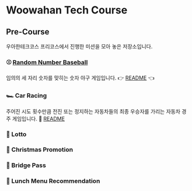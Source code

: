 # Woowahan Tech Course

## Pre-Course

우아한테크코스 프리코스에서 진행한 미션을 모아 놓은 저장소입니다.

### ⚾️ [Random Number Baseball](https://github.com/somebodylovesusall/Wooteco-Precourse/tree/main/Baseball/docs)

임의의 세 자리 숫자를 맞히는 숫자 야구 게임입니다. 👉 [README](https://github.com/somebodylovesusall/Wooteco-Precourse/tree/main/Baseball/docs) 👈

### 🏎️ Car Racing
주어진 시도 횟수만큼 전진 또는 정지하는 자동차들의 최종 우승자를 가리는 자동차 경주 게임입니다. 📝 [README](https://github.com/somebodylovesusall/Wooteco-Precourse/tree/main/CarRacing/docs)

### 🎱 Lotto

### 🎄 Christmas Promotion

### 🌉 Bridge Pass

### 🍱 Lunch Menu Recommendation
